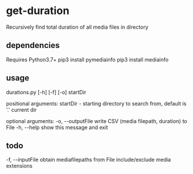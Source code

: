 # get-duration
Recursively find total duration of all media files in directory

## dependencies

Requires Python3.7+
pip3 install pymediainfo
pip3 install mediainfo

## usage
durations.py [-h] [-f] [-o] startDir

positional arguments:
  startDir - starting directory to search from, default is '.' current dir
 
 optional arguments:
  -o, --outputFile  write CSV (media filepath, duration) to File
  -h, --help        show this message and exit

## todo
  -f, --inputFile   obtain mediafilepaths from File
  include/exclude media extensions
 
  
